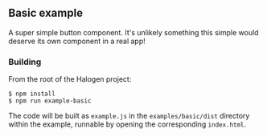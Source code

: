 ## Basic example

A super simple button component. It's unlikely something this simple would deserve its own component in a real app!

### Building

From the root of the Halogen project:

```
$ npm install
$ npm run example-basic
```

The code will be built as `example.js` in the `examples/basic/dist` directory within the example, runnable by opening the corresponding `index.html`.
